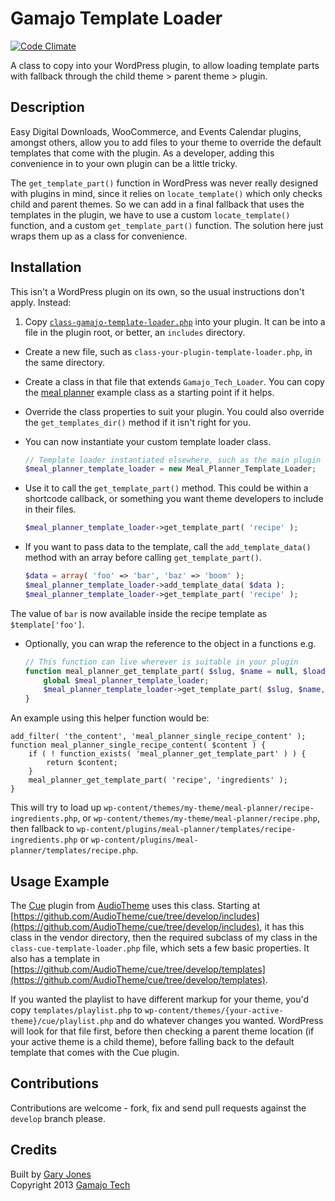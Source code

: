 # Gamajo Template Loader

[![Code Climate](https://codeclimate.com/github/GaryJones/Gamajo-Template-Loader/badges/gpa.svg)](https://codeclimate.com/github/GaryJones/Gamajo-Template-Loader)

A class to copy into your WordPress plugin, to allow loading template parts with fallback through the child theme > parent theme > plugin.

## Description

Easy Digital Downloads, WooCommerce, and Events Calendar plugins, amongst others, allow you to add files to your theme to override the default templates that come with the plugin. As a developer, adding this convenience in to your own plugin can be a little tricky.

The `get_template_part()` function in WordPress was never really designed with plugins in mind, since it relies on `locate_template()` which only checks child and parent themes. So we can add in a final fallback that uses the templates in the plugin, we have to use a custom `locate_template()` function, and a custom `get_template_part()` function. The solution here just wraps them up as a class for convenience.

## Installation

This isn't a WordPress plugin on its own, so the usual instructions don't apply. Instead:

1. Copy [`class-gamajo-template-loader.php`](class-gamajo-template-loader.php) into your plugin. It can be into a file in the plugin root, or better, an `includes` directory.
* Create a new file, such as `class-your-plugin-template-loader.php`, in the same directory.
* Create a class in that file that extends `Gamajo_Tech_Loader`. You can copy the [meal planner](class-meal-planner-template-loader.php) example class as a starting point if it helps.
* Override the class properties to suit your plugin. You could also override the `get_templates_dir()` method if it isn't right for you.
* You can now instantiate your custom template loader class.

  ~~~php
  // Template loader instantiated elsewhere, such as the main plugin file
  $meal_planner_template_loader = new Meal_Planner_Template_Loader;
  ~~~
* Use it to call the `get_template_part()` method. This could be within a shortcode callback, or something you want theme developers to include in their files.

  ~~~php
  $meal_planner_template_loader->get_template_part( 'recipe' );
  ~~~
* If you want to pass data to the template, call the `add_template_data()` method with an array before calling `get_template_part()`.

  ~~~php
  $data = array( 'foo' => 'bar', 'baz' => 'boom' );
  $meal_planner_template_loader->add_template_data( $data );
  $meal_planner_template_loader->get_template_part( 'recipe' );
  ~~~
The value of `bar` is now available inside the recipe template as `$template['foo']`.
* Optionally, you can wrap the reference to the object in a functions e.g.

  ~~~php
  // This function can live wherever is suitable in your plugin
  function meal_planner_get_template_part( $slug, $name = null, $load = true ) {
      global $meal_planner_template_loader;
      $meal_planner_template_loader->get_template_part( $slug, $name, $load );
  }
  ~~~
An example using this helper function would be:

  ~~~
  add_filter( 'the_content', 'meal_planner_single_recipe_content' );
  function meal_planner_single_recipe_content( $content ) {
      if ( ! function_exists( 'meal_planner_get_template_part' ) ) {
          return $content;
      }
      meal_planner_get_template_part( 'recipe', 'ingredients' );
  }
  ~~~
This will try to load up `wp-content/themes/my-theme/meal-planner/recipe-ingredients.php`, or `wp-content/themes/my-theme/meal-planner/recipe.php`, then fallback to `wp-content/plugins/meal-planner/templates/recipe-ingredients.php` or `wp-content/plugins/meal-planner/templates/recipe.php`.

## Usage Example

The [Cue](https://github.com/AudioTheme/cue) plugin from [AudioTheme](http://audiotheme.com/) uses this class. Starting at [https://github.com/AudioTheme/cue/tree/develop/includes](https://github.com/AudioTheme/cue/tree/develop/includes), it has this class in the vendor directory, then the required subclass of my class in the `class-cue-template-loader.php` file, which sets a few basic properties. It also has a template in [https://github.com/AudioTheme/cue/tree/develop/templates](https://github.com/AudioTheme/cue/tree/develop/templates).

If you wanted the playlist to have different markup for your theme, you'd copy `templates/playlist.php` to `wp-content/themes/{your-active-theme}/cue/playlist.php` and do whatever changes you wanted. WordPress will look for that file first, before then checking a parent theme location (if your active theme is a child theme), before falling back to the default template that comes with the Cue plugin.

## Contributions
Contributions are welcome - fork, fix and send pull requests against the `develop` branch please.

## Credits

Built by [Gary Jones](https://twitter.com/GaryJ)  
Copyright 2013 [Gamajo Tech](http://gamajo.com/)
